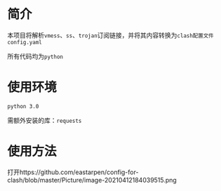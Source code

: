 # 简介

本项目将解析`vmess`、`ss`、`trojan`订阅链接，并将其内容转换为`clash配置文件 config.yaml`

所有代码均为`python`

# 使用环境

`python 3.0`

需额外安装的库：`requests`

# 使用方法

打开https://github.com/eastarpen/config-for-clash/blob/master/Picture/image-20210412184039515.png
